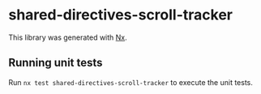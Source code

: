 # shared-directives-scroll-tracker

This library was generated with [Nx](https://nx.dev).

## Running unit tests

Run `nx test shared-directives-scroll-tracker` to execute the unit tests.
